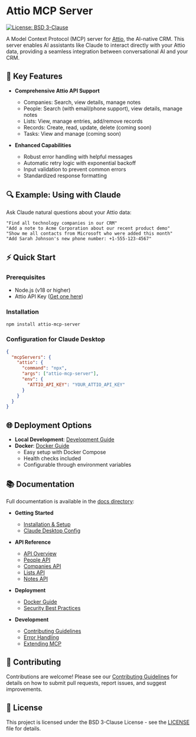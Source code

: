 # Attio MCP Server

[![License: BSD 3-Clause](https://img.shields.io/badge/License-BSD%203--Clause-blue.svg)](LICENSE)

A Model Context Protocol (MCP) server for [Attio](https://attio.com/), the AI-native CRM. This server enables AI assistants like Claude to interact directly with your Attio data, providing a seamless integration between conversational AI and your CRM.

## 🚀 Key Features

- **Comprehensive Attio API Support**
  - Companies: Search, view details, manage notes
  - People: Search (with email/phone support), view details, manage notes
  - Lists: View, manage entries, add/remove records
  - Records: Create, read, update, delete (coming soon)
  - Tasks: View and manage (coming soon)

- **Enhanced Capabilities**
  - Robust error handling with helpful messages
  - Automatic retry logic with exponential backoff
  - Input validation to prevent common errors
  - Standardized response formatting

## 🔍 Example: Using with Claude

Ask Claude natural questions about your Attio data:

```
"Find all technology companies in our CRM"
"Add a note to Acme Corporation about our recent product demo"
"Show me all contacts from Microsoft who were added this month"
"Add Sarah Johnson's new phone number: +1-555-123-4567"
```

## ⚡ Quick Start

### Prerequisites

- Node.js (v18 or higher)
- Attio API Key ([Get one here](https://developers.attio.com/reference/get_v2-objects))

### Installation

```bash
npm install attio-mcp-server
```

### Configuration for Claude Desktop

```json
{
  "mcpServers": {
    "attio": {
      "command": "npx",
      "args": ["attio-mcp-server"],
      "env": {
        "ATTIO_API_KEY": "YOUR_ATTIO_API_KEY"
      }
    }
  }
}
```

## 🌐 Deployment Options

- **Local Development**: [Development Guide](./docs/development-guide.md)
- **Docker**: [Docker Guide](./docs/docker/docker-guide.md)
  - Easy setup with Docker Compose
  - Health checks included
  - Configurable through environment variables

## 📚 Documentation

Full documentation is available in the [docs directory](./docs):

- **Getting Started**
  - [Installation & Setup](./docs/getting-started.md)
  - [Claude Desktop Config](./docs/claude-desktop-config.md)

- **API Reference**
  - [API Overview](./docs/api/api-overview.md)
  - [People API](./docs/api/people-api.md)
  - [Companies API](./docs/api/objects-api.md)
  - [Lists API](./docs/api/lists-api.md)
  - [Notes API](./docs/api/notes-api.md)

- **Deployment**
  - [Docker Guide](./docs/docker/docker-guide.md)
  - [Security Best Practices](./docs/docker/security-guide.md)

- **Development**
  - [Contributing Guidelines](./CONTRIB.md)
  - [Error Handling](./docs/api/error-handling.md)
  - [Extending MCP](./docs/api/extending-mcp.md)

## 🤝 Contributing

Contributions are welcome! Please see our [Contributing Guidelines](./CONTRIB.md) for details on how to submit pull requests, report issues, and suggest improvements.

## 📄 License

This project is licensed under the BSD 3-Clause License - see the [LICENSE](LICENSE) file for details.